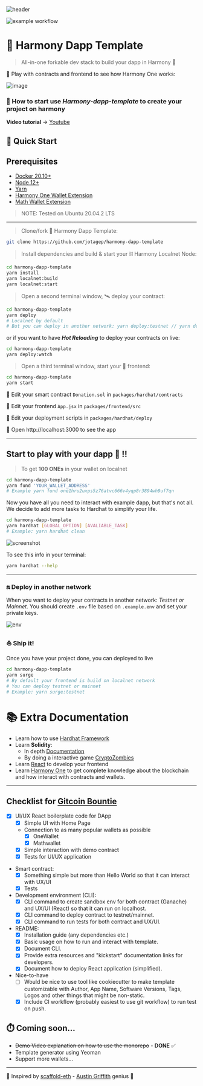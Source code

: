 ![header](https://user-images.githubusercontent.com/8777166/126854579-2f3d6973-b3c7-45da-add4-1362ad9a68ae.jpg)

![example workflow](https://github.com/jotagep/harmony-dapp-template/actions/workflows/unit-tests.yaml/badge.svg)
# 🧰 Harmony Dapp Template

> All-in-one forkable dev stack to build your dapp in Harmony 🚀

🧪 Play with contracts and frontend to see how Harmony One works:

![image](https://user-images.githubusercontent.com/8777166/126853046-376352db-627b-48c5-b569-30836ca410c7.png)

### 🚨 How to start use *Harmony-dapp-template* to create your project on harmony 
**Video tutorial** -> [Youtube](https://youtu.be/pvITSKNQvvo)
## 🚴 Quick Start

## Prerequisites
* [Docker 20.10+](https://docs.docker.com/engine/)
* [Node 12+](https://nodejs.org/en/download/)
* [Yarn](https://classic.yarnpkg.com/en/docs/install/)
* [Harmony One Wallet Extension](https://chrome.google.com/webstore/detail/harmony-one-wallet/fnnegphlobjdpkhecapkijjdkgcjhkib)
* [Math Wallet Extension](https://chrome.google.com/webstore/detail/math-wallet/afbcbjpbpfadlkmhmclhkeeodmamcflc)
> NOTE: Tested on Ubuntu 20.04.2 LTS

---

> Clone/fork 🧰 Harmony Dapp Template:

```bash
git clone https://github.com/jotagep/harmony-dapp-template
```

> Install dependencies and build & start your ⛓️ Harmony Localnet Node:

```bash
cd harmony-dapp-template
yarn install
yarn localnet:build
yarn localnet:start
```
> Open a second terminal window, 🛰 deploy your contract:

```bash
cd harmony-dapp-template
yarn deploy
# Localnet by default
# But you can deploy in another network: yarn deploy:testnet // yarn deploy:mainnet
```

or if you want to have ***Hot Reloading*** to deploy your contracts on live:

```bash
cd harmony-dapp-template
yarn deploy:watch
```

> Open a third terminal window, start your 📱 frontend:

```bash
cd harmony-dapp-template
yarn start
```

🔏 Edit your smart contract `Donation.sol` in `packages/hardhat/contracts`

📝 Edit your frontend `App.jsx` in `packages/frontend/src`

💼 Edit your deployment scripts in `packages/hardhat/deploy`

📱 Open http://localhost:3000 to see the app

---
## Start to play with your dapp 🥳 !!

> To get **100 ONEs** in your wallet on localnet

```bash
cd harmony-dapp-template
yarn fund 'YOUR_WALLET_ADDRESS'
# Example yarn fund one1hru2uxps5z76atvc666v4yqp8r3894wh9uf7qn
```

Now you have all you need to interact with example dapp, but that's not all. 
We decide to add more tasks to Hardhat to simplify your life.

```bash
cd harmony-dapp-template
yarn hardhat [GLOBAL_OPTION] [AVALIABLE_TASK]
# Example: yarn hardhat clean
```
![screenshot](https://user-images.githubusercontent.com/8777166/126854082-b4a04bae-c67d-4fb9-9ff4-425186e8cc8c.png)

To see this info in your terminal: 

```bash
yarn hardhat --help
```
---

### 🔛 Deploy in another network 

When you want to deploy your contracts in another network: *Testnet or Mainnet*. You should create `.env` file based on `.example.env` and set your private keys.

![env](https://user-images.githubusercontent.com/8777166/126911806-dc5bc9fa-80f0-4d17-bc9e-eda3234a8b73.png)

### ⛵ Ship it!
Once you have your project done, you can deployed to live

```bash
cd harmony-dapp-template
yarn surge
# By default your frontend is build on localnet network
# You can deploy testnet or mainnet
# Example: yarn surge:testnet
```

# 📚 Extra Documentation

* Learn how to use [Hardhat Framework](https://hardhat.org/tutorial/) 
* Learn **Solidity**:
    - In depth [Documentation](https://docs.soliditylang.org)
    - By doing a interactive game [CryptoZombies](https://cryptozombies.io/en/course/)
* Learn [React](https://es.reactjs.org/docs/getting-started.html) to develop your frontend
* Learn [Harmony One](https://docs.harmony.one/home/developers/getting-started) to get complete knowledge about the blockchain and how interact with contracts and wallets.

---
## Checklist for [Gitcoin Bountie](https://gitcoin.co/issue/harmony-one/bounties/53/100026000)

- [x] UI/UX React boilerplate code for DApp
  - [x] Simple UI with Home Page
  - Connection to as many popular wallets as possible
    - [x] OneWallet
    - [x] Mathwallet
  - [x] Simple interaction with demo contract
  - [x] Tests for UI/UX application
- Smart contract:
  - [x] Something simple but more than Hello World so that it can interact with UX/UI
  - [x] Tests
- Development environment (CLI):
  - [x] CLI command to create sandbox env for both contract (Ganache) and UX/UI (React) so that it can run on localhost.
  - [x] CLI command to deploy contract to testnet/mainnet.
  - [x] CLI command to run tests for both contract and UX/UI.
- README:
  - [x] Installation guide (any dependencies etc.)
  - [x] Basic usage on how to run and interact with template.
  - [x] Document CLI.
  - [x] Provide extra resources and "kickstart" documentation links for developers.
  - [x] Document how to deploy React application (simplified).
- Nice-to-have
  - [ ] Would be nice to use tool like cookiecutter to make template customizable with Author, App Name, Software Versions, Tags, Logos and other things that might be non-static.
  - [x] Include CI workflow (probably easiest to use git workflow) to run test on push.

## ⏱️ Coming soon...

* <s>Demo Video explanation on how to use the monorepo</s> - **DONE** ✅ 
* Template generator using Yeoman
* Support more wallets...

---

🙏 Inspired by [scaffold-eth](https://github.com/austintgriffith/scaffold-eth) - [Austin Griffith](https://austingriffith.com/) genius 🧞 
